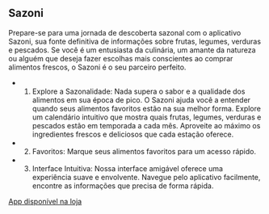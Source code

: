 ## Sazoni
Prepare-se para uma jornada de descoberta sazonal com o aplicativo Sazoni, sua fonte definitiva de informações sobre frutas, legumes, verduras e pescados. Se você é um entusiasta da culinária, um amante da natureza ou alguém que deseja fazer escolhas mais conscientes ao comprar alimentos frescos, o Sazoni é o seu parceiro perfeito.
- 1. Explore a Sazonalidade:
  Nada supera o sabor e a qualidade dos alimentos em sua época de pico. O Sazoni ajuda você a entender quando seus alimentos favoritos estão na sua melhor forma. Explore um calendário intuitivo que mostra quais frutas, legumes, verduras e pescados estão em temporada a cada mês.
  Aproveite ao máximo os ingredientes frescos e deliciosos que cada estação oferece.
- 2. Favoritos:
  Marque seus alimentos favoritos para um acesso rápido.
- 3. Interface Intuitiva:
  Nossa interface amigável oferece uma experiência suave e envolvente. Navegue pelo aplicativo facilmente, encontre as informações que precisa de forma rápida.

[App disponível na loja](https://apps.apple.com/br/app/sazoni/id6459224789?l=en-GB)
